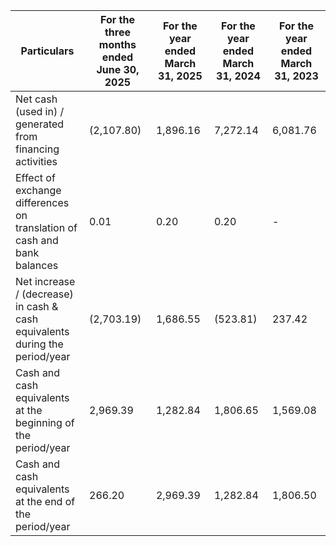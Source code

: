 <table><thead><tr><th>Particulars</th><th>For the three months ended June 30, 2025</th><th>For the year ended March 31, 2025</th><th>For the year ended March 31, 2024</th><th>For the year ended March 31, 2023</th></tr></thead><tbody><tr><td>Net cash (used in) / generated from financing activities</td><td>(2,107.80)</td><td>1,896.16</td><td>7,272.14</td><td>6,081.76</td></tr><tr><td>Effect of exchange differences on translation of cash and bank balances</td><td>0.01</td><td>0.20</td><td>0.20</td><td>-</td></tr><tr><td>Net increase / (decrease) in cash &amp; cash equivalents during the period/year</td><td>(2,703.19)</td><td>1,686.55</td><td>(523.81)</td><td>237.42</td></tr><tr><td>Cash and cash equivalents at the beginning of the period/year</td><td>2,969.39</td><td>1,282.84</td><td>1,806.65</td><td>1,569.08</td></tr><tr><td>Cash and cash equivalents at the end of the period/year</td><td>266.20</td><td>2,969.39</td><td>1,282.84</td><td>1,806.50</td></tr></tbody></table>